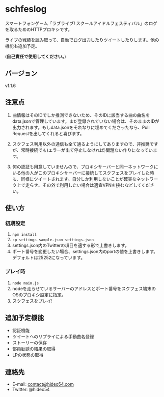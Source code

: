 # schfeslog

スマートフォンゲーム「ラブライブ! スクールアイドルフェスティバル」のログを取るためのHTTPプロキシです。

ライブの戦績を読み取って、自動でログ出力したりツイートしたりします。他の機能も追加予定。

(**自己責任で使用してください。**)

## バージョン

v1.1.6

## 注意点

1. 曲情報はそのIDでしか推測できないため、そのIDに該当する曲の曲名をdata.jsonで管理しています。まだ登録されていない場合は、そのままのIDが出力されます。もしdata.jsonをそれなりに埋めてくださったなら、Pull Requestを出してくれると喜びます。

2. スクフェス利用以外の通信も全て通るようにしてありますので、非推奨ですが、常時接続でも(エラーが出て停止しなければ)問題ない作りになっています。

3. 何の認証も用意していませんので、プロキシサーバーと同一ネットワークにいる他の人がこのプロキシサーバーに接続してスクフェスをプレイした時も、同様にツイートされます。自分しか利用しないことが確実なネットワーク上で走らせ、その外で利用したい場合は適宜VPNを挟むなどしてください。

## 使い方

### 初期設定

1. `npm install`
2. `cp settings-sample.json settings.json`
3. settings.json内のTwitterの項目を適する形で上書きします。
4. ポート番号を変更したい場合、settings.json内のportの値を上書きします。デフォルトは25252になっています。

### プレイ時

1. `node main.js`
2. nodeを走らせているサーバーのアドレスとポート番号をスクフェス端末のOSのプロキシ設定に指定。
3. スクフェスをプレイ!

## 追加予定機能

* 認証機能
* ツイートへのリプライによる手動曲名登録
* ストーリーの保存
* 部員勧誘の結果の取得
* LPの状態の取得

## 連絡先

* E-mail: contact@hideo54.com
* Twitter: @hideo54
